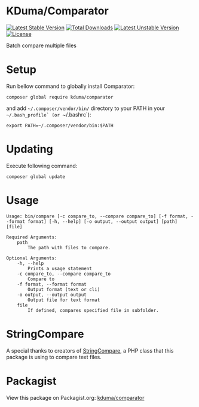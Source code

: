 # KDuma/Comparator
[![Latest Stable Version](https://poser.pugx.org/kduma/comparator/v/stable.svg)](https://packagist.org/packages/kduma/comparator)
[![Total Downloads](https://poser.pugx.org/kduma/comparator/downloads.svg)](https://packagist.org/packages/kduma/comparator)
[![Latest Unstable Version](https://poser.pugx.org/kduma/comparator/v/unstable.svg)](https://packagist.org/packages/kduma/comparator)
[![License](https://poser.pugx.org/kduma/comparator/license.svg)](https://packagist.org/packages/kduma/comparator)

Batch compare multiple files

# Setup
Run bellow command to globally install Comparator:

    composer global require kduma/comparator
    
and add `~/.composer/vendor/bin/` directory to your PATH in your ``~/.bash_profile` (or ``~/.bashrc`):
	
	export PATH=~/.composer/vendor/bin:$PATH

# Updating
Execute following command:

    composer global update

# Usage

    Usage: bin/compare [-c compare_to, --compare compare_to] [-f format, --format format] [-h, --help] [-o output, --output output] [path] [file]

    Required Arguments:
    	path
    		The path with files to compare.

    Optional Arguments:
    	-h, --help
    		Prints a usage statement
    	-c compare_to, --compare compare_to
    		Compare to
    	-f format, --format format
    		Output format (text or cli)
    	-o output, --output output
    		Output file for text format
    	file
    		If defined, compares specified file in subfolder.

# StringCompare
A special thanks to creators of [StringCompare](https://github.com/akalongman/php-string-compare), a PHP class that this package is using to compare text files.

# Packagist
View this package on Packagist.org: [kduma/comparator](https://packagist.org/packages/kduma/comparator)